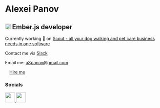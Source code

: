 Alexei Panov
=============================

<img width="18" height="18" src="https://emberjs.com/images/brand/ember-e-circle-icon-4c.svg"/> Ember.js developer
------------------

Currently working 🚀 on [Scout - all your dog walking and pet care business needs in one software](http://www.scoutforpets.com/)

Contact me via [Slack](https://app.slack.com/client/T06L5JAVA2K/D06LL269C4T)

Email me: [a8panov@gmail.com](mailto:a8panov@gmail.com)

<a href="https://www.upwork.com/freelancers/~01227868186b6f57a5?viewMode=1&s=1110580755057594368"><img src="https://assets-global.website-files.com/603fea6471d9d8559d077603/61c4708f71a9191edb534234_UpLogo_UpGreen_Trademark.svg"  height="14" />Hire me</a>

### Socials<p align="left"><a href="https://www.linkedin.com/in/a8panov/" target="_blank" rel="noreferrer"> <picture> <source media="(prefers-color-scheme: dark)" srcset="https://raw.githubusercontent.com/danielcranney/readme-generator/main/public/icons/socials/linkedin-dark.svg" /> <source media="(prefers-color-scheme: light)" srcset="https://raw.githubusercontent.com/danielcranney/readme-generator/main/public/icons/socials/linkedin.svg" /> <img src="https://raw.githubusercontent.com/danielcranney/readme-generator/main/public/icons/socials/linkedin.svg" width="32" height="32" /> </picture> </a> <a href="https://www.dev.to/a8panov" target="_blank" rel="noreferrer"> <picture> <source media="(prefers-color-scheme: dark)" srcset="https://raw.githubusercontent.com/danielcranney/readme-generator/main/public/icons/socials/devdotto-dark.svg" /> <source media="(prefers-color-scheme: light)" srcset="https://raw.githubusercontent.com/danielcranney/readme-generator/main/public/icons/socials/devdotto.svg" /> <img src="https://raw.githubusercontent.com/danielcranney/readme-generator/main/public/icons/socials/devdotto.svg" width="32" height="32" /> </picture> </a> </p>
